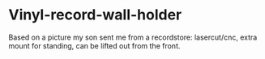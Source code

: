 # Vinyl-record-wall-holder
 Based on a picture my son sent me from a recordstore: lasercut/cnc, extra mount for standing, can be lifted out from the front.
